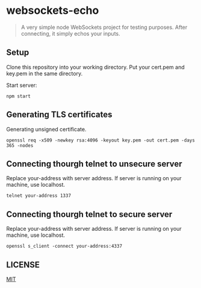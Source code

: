 # websockets-echo
> A very simple node WebSockets project for testing purposes.
> After connecting, it simply echos your inputs.

## Setup
Clone this repository into your working directory. Put your cert.pem and key.pem
in the same directory.

Start server:

```bashp
npm start
```

## Generating TLS certificates
Generating unsigned certificate.

```bashp
openssl req -x509 -newkey rsa:4096 -keyout key.pem -out cert.pem -days 365 -nodes
```

## Connecting thourgh telnet to unsecure server
Replace your-address with server address. If server is running on your machine,
use localhost.

```bashp
telnet your-address 1337
```

## Connecting thourgh telnet to secure server
Replace your-address with server address. If server is running on your machine,
use localhost.

```bashp
openssl s_client -connect your-address:4337
```

## LICENSE
[MIT](https://raw.githubusercontent.com/benno208/websockets-echo/master/LICENSE)
